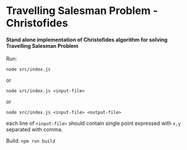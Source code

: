 # Travelling Salesman Problem - Christofides
#### Stand alone implementation of Christofides algorithm for solving Travelling Salesman Problem

Run:

`node src/index.js`

or

`node src/index.js <input-file>`

or

`node src/index.js <input-file> <output-file>`


each line of `<input-file>` should contain single point expressed with `x,y` separated with comma.

Build:
`npm run build`
